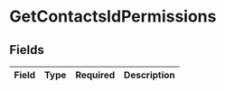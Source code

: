 # GetContactsIdPermissions


## Fields

| Field       | Type        | Required    | Description |
| ----------- | ----------- | ----------- | ----------- |